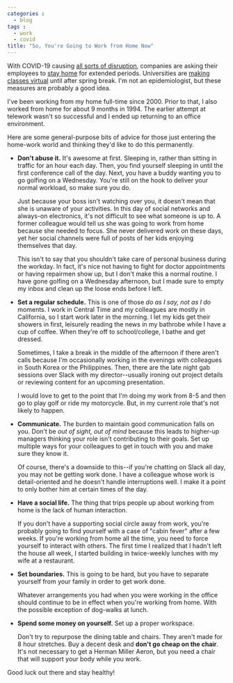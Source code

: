 ```yaml
---
categories :
  - blog
tags : 
  - work
  - covid
title: "So, You're Going to Work from Home Now"
---
```

With COVID-19 causing [all sorts of disruption](https://edition.cnn.com/asia/live-news/coronavirus-outbreak-03-09-20-intl-hnk/index.html), companies are asking their employees to [stay home](https://9to5mac.com/2020/03/09/apple-retail-workers-coronavirus/) for extended periods. Universities are [making classes virtual](https://www.cnbc.com/2020/03/10/coronavirus-harvard-moves-classes-online-tells-students-dont-return-after-spring-break.html) until after spring break. I'm not an epidemiologist, but these measures are probably a good idea.

<!--more-->

I've been working from my home full-time since 2000. Prior to that, I also worked from home for about 9 months in 1994. The earlier attempt at telework wasn't so successful and I ended up returning to an office environment.

Here are some general-purpose bits of advice for those just entering the home-work world and thinking they'd like to do this permanently.

* **Don't abuse it.** It's awesome at first. Sleeping in, rather than sitting in traffic for an hour each day. Then, you find yourself sleeping in until the first conference call of the day. Next, you have a buddy wanting you to go golfing on a Wednesday. You're still on the hook to deliver your normal workload, so make sure you do.

    Just because your boss isn't watching over you, it doesn't mean that she is unaware of your activities. In this day of social networks and always-on electronics, it's not difficult to see what someone is up to. A former colleague would tell us she was going to work from home because she needed to focus. She never delivered work on these days, yet her social channels were full of posts of her kids enjoying themselves that day.

    This isn't to say that you shouldn't take care of personal business during the workday. In fact, it's nice not having to fight for doctor appointments or having repairmen show up, but I don't make this a normal routine. I have gone golfing on a Wednesday afternoon, but I made sure to empty my inbox and clean up the loose ends before I left.

* **Set a regular schedule.** This is one of those _do as I say, not as I do_ moments. I work in Central Time and my colleagues are mostly in California, so I start work later in the morning. I let my kids get their showers in first, leisurely reading the news in my bathrobe while I have a cup of coffee. When they're off to school/college, I bathe and get dressed.

    Sometimes, I take a break in the middle of the afternoon if there aren't calls because I'm occasionally working in the evenings with colleagues in South Korea or the Philippines. Then, there are the late night gab sessions over Slack with my director--usually ironing out project details or reviewing content for an upcoming presentation.

    I would love to get to the point that I'm doing my work from 8-5 and then go to play golf or ride my motorcycle. But, in my current role that's not likely to happen.

* **Communicate.** The burden to maintain good communication falls on you. Don't be _out of sight, out of mind_ because this leads to higher-up managers thinking your role isn't contributing to their goals. Set up multiple ways for your colleagues to get in touch with you and make sure they know it.

    Of course, there's a downside to this--if you're chatting on Slack all day, you may not be getting work done. I have a colleague whose work is detail-oriented and he doesn't handle interruptions well. I make it a point to only bother him at certain times of the day.

* **Have a social life.** The thing that trips people up about working from home is the lack of human interaction.

    If you don't have a supporting social circle away from work, you're probably going to find yourself with a case of "cabin fever" after a few weeks. If you're working from home all the time, you need to force yourself to interact with others. The first time I realized that I hadn't left the house all week, I started building in twice-weekly lunches with my wife at a restaurant.

* **Set boundaries.** This is going to be hard, but you have to separate yourself from your family in order to get work done.

    Whatever arrangements you had when you were working in the office should continue to be in effect when you're working from home. With the possible exception of dog-walks at lunch.

* **Spend some money on yourself.** Set up a proper workspace.

    Don't try to repurpose the dining table and chairs. They aren't made for 8 hour stretches. Buy a decent desk and **don't go cheap on the chair**. It's not necessary to get a Herman Miller Aeron, but you need a chair that will support your body while you work.

Good luck out there and stay healthy!
